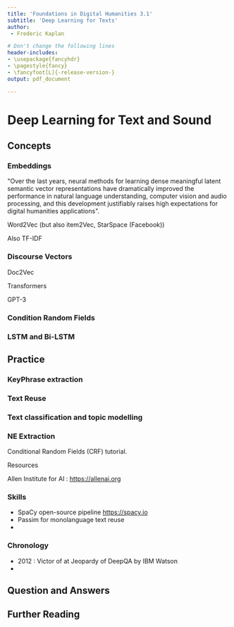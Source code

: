 ```yaml
---
title: 'Foundations in Digital Humanities 3.1'
subtitle: 'Deep Learning for Texts'
author:
 - Frederic Kaplan

# Don't change the following lines
header-includes:
- \usepackage{fancyhdr}
- \pagestyle{fancy}
- \fancyfoot[L]{-release-version-}
output: pdf_document

---
```


# Deep Learning for Text and Sound

## Concepts

### Embeddings

"Over the last years, neural methods for learning dense meaningful latent semantic vector representations have dramatically improved the performance in natural language understanding, computer vision and audio processing, and this development justifiably raises high expectations for digital humanities applications".

Word2Vec (but also item2Vec, StarSpace (Facebook))

Also TF-IDF

### Discourse Vectors

Doc2Vec

Transformers

GPT-3

### Condition Random Fields

### LSTM and Bi-LSTM

### 

## Practice

### KeyPhrase extraction

### Text Reuse

### Text classification and topic modelling

### NE Extraction

Conditional Random Fields (CRF) tutorial. 



Resources

Allen Institute for AI : https://allenai.org

### Skills

- SpaCy open-source pipeline https://spacy.io
- Passim for monolanguage text reuse
- 

### Chronology 

- 2012 : Victor of at Jeopardy of DeepQA by IBM Watson
- 





## Question and Answers 



## Further Reading

